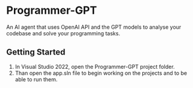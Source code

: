 # Programmer-GPT

An AI agent that uses OpenAI API and the GPT models to analyse your codebase and solve your programming tasks.

## Getting Started

1. In Visual Studio 2022, open the Programmer-GPT project folder.
2. Than open the app.sln file to begin working on the projects and to be able to run them.